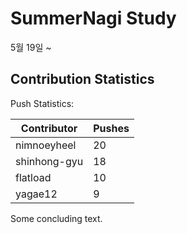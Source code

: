 # SummerNagi Study

5월 19일 ~ 

## Contribution Statistics

Push Statistics:

| Contributor | Pushes |
| ----------- | ------ |
| nimnoeyheel | 20 |
| shinhong-gyu | 18 |
| flatload | 10 |
| yagae12 | 9 |

Some concluding text.
